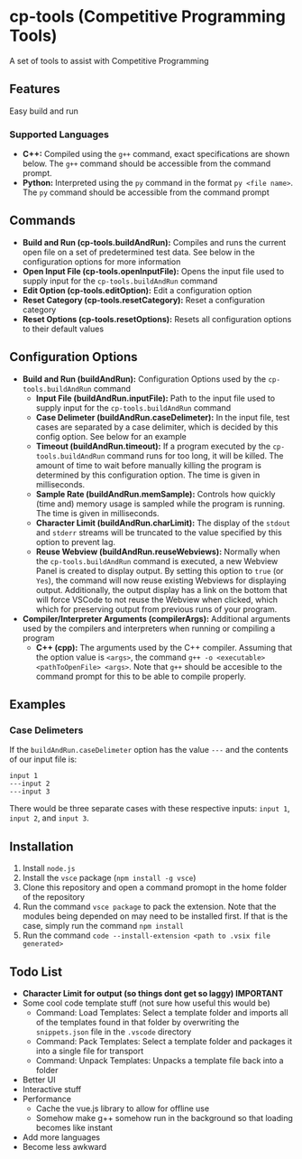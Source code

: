 # cp-tools (Competitive Programming Tools)

A set of tools to assist with Competitive Programming

## Features

Easy build and run

### Supported Languages

* **C++:** Compiled using the `g++` command, exact specifications are shown below.  The `g++` command should be accessible from the command prompt.
* **Python:** Interpreted using the `py` command in the format `py <file name>`.  The `py` command should be accessible from the command prompt

## Commands

* **Build and Run (cp-tools.buildAndRun):** Compiles and runs the current open file on a set of predetermined test data.  See below in the configuration options for more information
* **Open Input File (cp-tools.openInputFile):** Opens the input file used to supply input for the `cp-tools.buildAndRun` command
* **Edit Option (cp-tools.editOption):** Edit a configuration option
* **Reset Category (cp-tools.resetCategory):** Reset a configuration category
* **Reset Options (cp-tools.resetOptions):** Resets all configuration options to their default values

## Configuration Options

* **Build and Run (buildAndRun):** Configuration Options used by the `cp-tools.buildAndRun` command
    * **Input File (buildAndRun.inputFile):** Path to the input file used to supply input for the `cp-tools.buildAndRun` command
    * **Case Delimeter (buildAndRun.caseDelimeter):** In the input file, test cases are separated by a case delimiter, which is decided by this config option.  See below for an example
    * **Timeout (buildAndRun.timeout):** If a program executed by the `cp-tools.buildAndRun` command runs for too long, it will be killed.  The amount of time to wait before manually killing the program is determined by this configuration option.  The time is given in milliseconds.
    * **Sample Rate (buildAndRun.memSample):** Controls how quickly (time and) memory usage is sampled while the program is running.  The time is given in milliseconds.
    * **Character Limit (buildAndRun.charLimit):** The display of the `stdout` and `stderr` streams will be truncated to the value specified by this option to prevent lag.
    * **Reuse Webview (buildAndRun.reuseWebviews):** Normally when the `cp-tools.buildAndRun` command is executed, a new Webview Panel is created to display output.  By setting this option to `true` (or `Yes`), the command will now reuse existing Webviews for displaying output.  Additionally, the output display has a link on the bottom that will force VSCode to not reuse the Webview when clicked, which which for preserving output from previous runs of your program.
* **Compiler/Interpreter Arguments (compilerArgs):** Additional arguments used by the compilers and interpreters when running or compiling a program
    * **C++ (cpp):** The arguments used by the C++ compiler.  Assuming that the option value is `<args>`, the command `g++ -o <executable> <pathToOpenFile> <args>`.  Note that `g++` should be accesible to the command prompt for this to be able to compile properly.

## Examples

### Case Delimeters

If the `buildAndRun.caseDelimeter` option has the value `---` and the contents of our input file is:

```
input 1
---input 2
---input 3
```

There would be three separate cases with these respective inputs: `input 1`, `input 2`, and `input 3`.

## Installation

1. Install `node.js`
2. Install the `vsce` package (`npm install -g vsce`)
3. Clone this repository and open a command promopt in the home folder of the repository
4. Run the command `vsce package` to pack the extension.  Note that the modules being depended on may need to be installed first.  If that is the case, simply run the command `npm install`
5. Run the command `code --install-extension <path to .vsix file generated>`

## Todo List

* **Character Limit for output (so things dont get so laggy) IMPORTANT**
* Some cool code template stuff (not sure how useful this would be)
    * Command: Load Templates: Select a template folder and imports all of the templates found in that folder by overwriting the `snippets.json` file in the `.vscode` directory
    * Command: Pack Templates: Select a template folder and packages it into a single file for transport
    * Command: Unpack Templates: Unpacks a template file back into a folder
* Better UI
* Interactive stuff
* Performance
    * Cache the vue.js library to allow for offline use
    * Somehow make g++ somehow run in the background so that loading becomes like instant
* Add more languages
* Become less awkward
